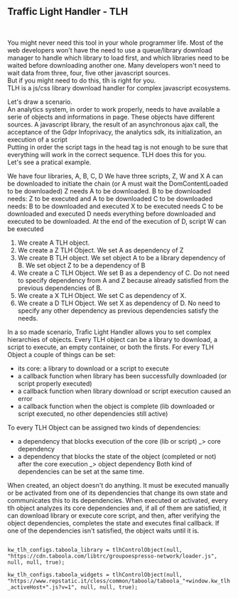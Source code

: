 <h2>Traffic Light Handler - TLH</h2><br />

You might never need this tool in your whole programmer life. Most of the web developers won't have the need to use a queue/library download manager to handle which library to load first, and which libraries need to be waited before downloading another one. Many developers won't need to wait data from three, four, five other javascript sources.<br />
But if you might need to do this, tlh is right for you.<br />
TLH is a js/css library download handler for complex javascript ecosystems. </p>
<p>Let's draw a scenario.<br />
An analytics system, in order to work properly, needs to have available a serie of objects and informations in page. These objects have different sources. A javascript library, the result of an asynchronous ajax call, the acceptance of the Gdpr Infoprivacy, the analytics sdk, its initialization, an execution of a script<br />
Putting in order the script tags in the head tag is not enough to be sure that everything will work in the correct sequence.
TLH does this for you. <br />
Let's see a pratical example.</p>
<p>We have four libraries, A, B, C, D
We have three scripts, Z, W and X
A can be downloaded to initiate the chain (or A must wait the DomContentLoaded to be downloaded)
Z needs A to be downloaded.
B to be downloaded needs: Z to be executed and A to be downloaded
C to be downloaded needs: B to be downloaded and executed
X to be executed needs C to be downloaded and executed
D needs everything before downloaded and executed to be downloaded.
At the end of the execution of D, script W can be executed

1) We create A TLH object. 
2) We create a Z TLH Object. We set A as dependency of Z
3) We create B TLH object. We set object A to be a library dependency of B. We set object Z to be a dependency of B
4) We create a C TLH Object. We set B as a dependency of C. Do not need to specify dependency from A and Z because already satisfied from the previous dependencies of B.
5) We create a X TLH Object. We set C as dependency of X.
6) We create a D TLH Object. We set X as dependency of D. No need to specify any other dependency as previous dependencies satisfy the needs.

In a so made scenario, Trafic Light Handler allows you to set complex hierarchies of objects. 
Every TLH object can be a library to download, a script to execute, an empty container, or both the firsts.
For every TLH Object a couple of things can be set:
- its core: a library to download or a script to execute
- a callback function when library has been successfully downloaded (or script properly executed)
- a callback function when library download or script execution caused an error
- a callback function when the object is complete (lib downloaded or script executed, no other dependencies still active)

To every TLH Object can be assigned two kinds of dependencies:
- a dependency that blocks execution of the core (lib or script) _> core dependency
- a dependency that blocks the state of the object (completed or not) after the core execution _> object dependency
Both kind of dependencies can be set at the same time.

When created, an object doesn't do anything. It must be executed manually or be activated from one of its dependencies that change its own state and communicates this to its dependencies. 
When executed or activated, every tlh object analyzes its core dependencies and, if all of them are satisfied, it can download library or execute  core script, and then, after verifying the object dependencies, completes the state and executes final callback. 
If one of the dependencies isn't satisfied, the object waits until it is.

<code>
kw_tlh_configs.taboola_library = tlhControlObject(null, "https://cdn.taboola.com/libtrc/groupoespresso-network/loader.js", null, null, true);</code><br />
<code>
kw_tlh_configs.taboola_widgets = tlhControlObject(null, "https://www.repstatic.it/cless/common/taboola/taboola_"+window.kw_tlh_activeHost+".js?v=1", null, null, true);
</code>
